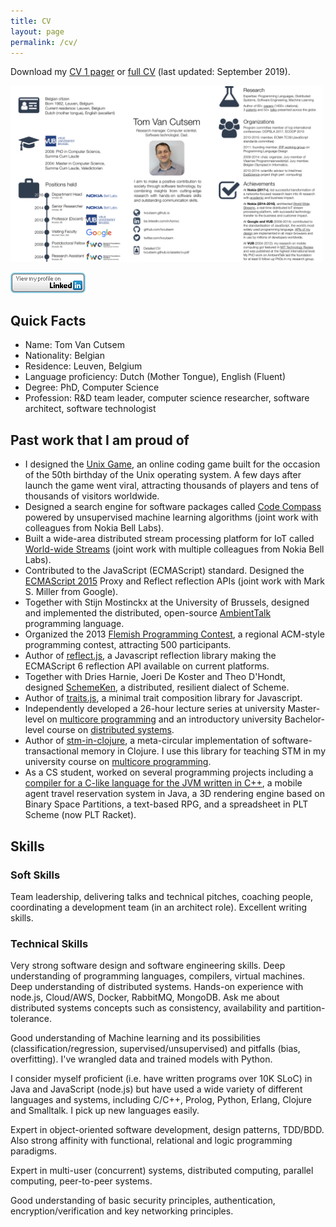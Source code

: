 ```yaml
---
title: CV
layout: page
permalink: /cv/
---
```

Download my [CV 1 pager](/assets/cv1p.pdf) or [full CV](/assets/cv.pdf) (last updated: September 2019).

<a href="/assets/cv1p.png"><img src="/assets/cv1p.png" alt="CV 1-pager" width="500px"/></a>

[![View my LinkedIn Profile](/assets/btn_viewmy_120x33.png)](http://be.linkedin.com/in/tomvc)

## Quick Facts

  * Name: Tom Van Cutsem
  * Nationality: Belgian <span title="BE" class="flag-icon flag-icon-be flag-icon-squared"></span>
  * Residence: Leuven, Belgium
  * Language proficiency: Dutch (Mother Tongue), English (Fluent)
  * Degree: PhD, Computer Science
  * Profession: R&amp;D team leader, computer science researcher, software architect, software technologist

## Past work that I am proud of

*   I designed the [Unix Game](https://unixgame.io), an online coding game
    built for the occasion of the 50th birthday of the Unix operating system.
    A few days after launch the game went viral, attracting thousands of
    players and tens of thousands of visitors worldwide.
*   Designed a search engine for software packages called [Code Compass](https://www.code-compass.com/) powered by unsupervised machine learning algorithms (joint work with colleagues from Nokia Bell Labs).
*   Built a wide-area distributed stream processing platform for IoT called [World-wide Streams](https://www.worldwidestreams.io/) (joint work with multiple colleagues from Nokia Bell Labs).
*   Contributed to the JavaScript (ECMAScript) standard. Designed the [ECMAScript 2015](http://www.ecma-international.org/ecma-262/6.0/) Proxy and Reflect reflection APIs (joint work with Mark S. Miller from Google).
*   Together with Stijn Mostinckx at the University of Brussels, designed and implemented the distributed, open-source [AmbientTalk](http://soft.vub.ac.be/amop/) programming language.
*   Organized the 2013 [Flemish Programming Contest](http://www.vlaamseprogrammeerwedstrijd.be/2013/), a regional ACM-style programming contest, attracting 500 participants.
*   Author of [reflect.js](https://github.com/tvcutsem/harmony-reflect), a Javascript reflection library making the ECMAScript 6 reflection API available on current platforms.
*   Together with Dries Harnie, Joeri De Koster and Theo D'Hondt, designed [SchemeKen](https://github.com/tvcutsem/schemeken), a distributed, resilient dialect of Scheme.
*   Author of [traits.js](https://github.com/traitsjs/traits.js), a minimal trait composition library for Javascript.
*   Independently developed a 26-hour lecture series at university Master-level on [multicore programming](http://soft.vub.ac.be/~tvcutsem/multicore/) and an introductory university Bachelor-level course on [distributed systems](http://soft.vub.ac.be/~tvcutsem/distsys/).
*   Author of [stm-in-clojure](https://github.com/tvcutsem/stm-in-clojure), a meta-circular implementation of software-transactional memory in Clojure. I use this library for teaching STM in my university course on [multicore programming](http://soft.vub.ac.be/~tvcutsem/multicore/).
*   As a CS student, worked on several programming projects including a [compiler for a C-like language for the JVM written in C++](https://github.com/tvcutsem/tinyc), a mobile agent travel reservation system in Java, a 3D rendering engine based on Binary Space Partitions, a text-based RPG, and a spreadsheet in PLT Scheme (now PLT Racket).

## Skills

### Soft Skills

Team leadership, delivering talks and technical pitches, coaching people, coordinating a development team (in an architect role). Excellent writing skills.

### Technical Skills

Very strong software design and software engineering skills. Deep understanding of programming languages, compilers, virtual machines. Deep understanding of distributed systems. Hands-on experience with node.js, Cloud/AWS, Docker, RabbitMQ, MongoDB. Ask me about distributed systems concepts such as consistency, availability and partition-tolerance.

Good understanding of Machine learning and its possibilities (classification/regression, supervised/unsupervised) and pitfalls (bias, overfitting). I've wrangled data and trained models with Python.

I consider myself proficient (i.e. have written programs over 10K SLoC) in Java and JavaScript (node.js) but have used a wide variety of different languages
and systems, including C/C++, Prolog, Python, Erlang, Clojure and Smalltalk. I pick up new languages easily.

Expert in object-oriented software development, design patterns, TDD/BDD. Also strong affinity with functional, relational and logic programming paradigms.

Expert in multi-user (concurrent) systems, distributed computing, parallel computing, peer-to-peer systems.

Good understanding of basic security principles, authentication, encryption/verification and key networking principles.